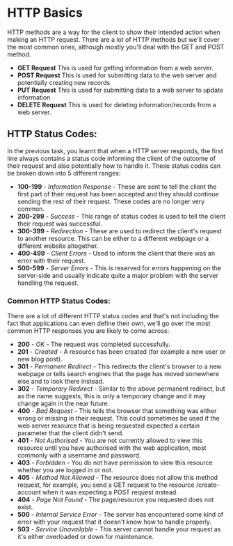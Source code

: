 # HTTP Basics

HTTP methods are a way for the client to show their intended action when making an HTTP request. There are a lot of HTTP methods but we'll cover the most common ones, although mostly you'll deal with the GET and POST method.

- **GET Request** This is used for getting information from a web server.
- **POST Request** This is used for submitting data to the web server and potentially creating new records
- **PUT Request** This is used for submitting data to a web server to update information
- **DELETE Request** This is used for deleting information/records from a web server.

## HTTP Status Codes:
In the previous task, you learnt that when a HTTP server responds, the first line always contains a status code informing the client of the outcome of their request and also potentially how to handle it. These status codes can be broken down into 5 different ranges:

- **100-199** - *Information Response* - These are sent to tell the client the first part of their request has been accepted and they should continue sending the rest of their request. These codes are no longer very common.
- **200-299** - *Success* - This range of status codes is used to tell the client their request was successful.
- **300-399** - *Redirection* - These are used to redirect the client's request to another resource. This can be either to a different webpage or a different website altogether.
- **400-499** - *Client Errors* - Used to inform the client that there was an error with their request.
- **500-599** - *Server Errors* - This is reserved for errors happening on the server-side and usually indicate quite a major problem with the server handling the request.

### Common HTTP Status Codes:

There are a lot of different HTTP status codes and that's not including the fact that applications can even define their own, we'll go over the most common HTTP responses you are likely to come across:

- **200** - *OK* - The request was completed successfully.
- **201** - *Created* - A resource has been created (for example a new user or new blog post).
- **301** - *Permanent Redirect* - This redirects the client's browser to a new webpage or tells search engines that the page has moved somewhere else and to look there instead.
- **302** - *Temporary Redirect* - Similar to the above permanent redirect, but as the name suggests, this is only a temporary change and it may change again in the near future.
- **400** - *Bad Request* - This tells the browser that something was either wrong or missing in their request. This could sometimes be used if the web server resource that is being requested expected a certain parameter that the client didn't send.
- **401** - *Not Authorised* - You are not currently allowed to view this resource until you have authorised with the web application, most commonly with a username and password.
- **403** - *Forbidden* - You do not have permission to view this resource whether you are logged in or not.
- **405** - *Method Not Allowed* - The resource does not allow this method request, for example, you send a GET request to the resource /create-account when it was expecting a POST request instead.
- **404** - *Page Not Found* - The page/resource you requested does not exist.
- **500** - *Internal Service Error* - The server has encountered some kind of error with your request that it doesn't know how to handle properly.
- **503** - *Service Unavailable* - This server cannot handle your request as it's either overloaded or down for maintenance.